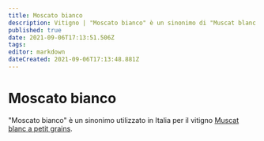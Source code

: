 ```yaml
---
title: Moscato bianco
description: Vitigno | "Moscato bianco" è un sinonimo di "Muscat blanc à petit grains"
published: true
date: 2021-09-06T17:13:51.506Z
tags: 
editor: markdown
dateCreated: 2021-09-06T17:13:48.881Z
---
```


# Moscato bianco

"Moscato bianco" è un sinonimo utilizzato in Italia per il vitigno [Muscat blanc a petit grains](/vitigni/Francia/muscat-blanc-a-petit-grains).